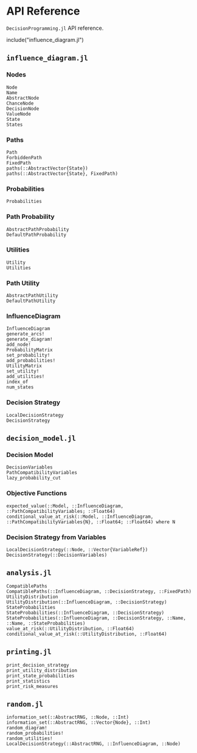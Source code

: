 # API Reference
`DecisionProgramming.jl` API reference.

include("influence_diagram.jl")

## `influence_diagram.jl`
### Nodes
```@docs
Node
Name
AbstractNode
ChanceNode
DecisionNode
ValueNode
State
States
```

### Paths
```@docs
Path
ForbiddenPath
FixedPath
paths(::AbstractVector{State})
paths(::AbstractVector{State}, FixedPath)
```

### Probabilities
```@docs
Probabilities
```

### Path Probability
```@docs
AbstractPathProbability
DefaultPathProbability
```

### Utilities
```@docs
Utility
Utilities
```

### Path Utility
```@docs
AbstractPathUtility
DefaultPathUtility
```

### InfluenceDiagram
```@docs
InfluenceDiagram
generate_arcs!
generate_diagram!
add_node!
ProbabilityMatrix
set_probability!
add_probabilities!
UtilityMatrix
set_utility!
add_utilities!
index_of
num_states
```

### Decision Strategy
```@docs
LocalDecisionStrategy
DecisionStrategy
```


## `decision_model.jl`
### Decision Model
```@docs
DecisionVariables
PathCompatibilityVariables
lazy_probability_cut
```

### Objective Functions
```@docs
expected_value(::Model, ::InfluenceDiagram, ::PathCompatibilityVariables; ::Float64)
conditional_value_at_risk(::Model, ::InfluenceDiagram, ::PathCompatibilityVariables{N}, ::Float64; ::Float64) where N
```

### Decision Strategy from Variables
```@docs
LocalDecisionStrategy(::Node, ::Vector{VariableRef})
DecisionStrategy(::DecisionVariables)
```

## `analysis.jl`
```@docs
CompatiblePaths
CompatiblePaths(::InfluenceDiagram, ::DecisionStrategy, ::FixedPath)
UtilityDistribution
UtilityDistribution(::InfluenceDiagram, ::DecisionStrategy)
StateProbabilities
StateProbabilities(::InfluenceDiagram, ::DecisionStrategy)
StateProbabilities(::InfluenceDiagram, ::DecisionStrategy, ::Name, ::Name, ::StateProbabilities)
value_at_risk(::UtilityDistribution, ::Float64)
conditional_value_at_risk(::UtilityDistribution, ::Float64)
```

## `printing.jl`
```@docs
print_decision_strategy
print_utility_distribution
print_state_probabilities
print_statistics
print_risk_measures
```

## `random.jl`
```@docs
information_set(::AbstractRNG, ::Node, ::Int)
information_set(::AbstractRNG, ::Vector{Node}, ::Int)
random_diagram!
random_probabilities!
random_utilities!
LocalDecisionStrategy(::AbstractRNG, ::InfluenceDiagram, ::Node)
```
